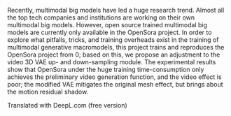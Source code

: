 Recently, multimodal big models have led a huge research trend. Almost all the top tech companies and institutions are working on their own multimodal big models. However, open source trained multimodal big models are currently only available in the OpenSora project. In order to explore what pitfalls, tricks, and training overheads exist in the training of multimodal generative macromodels, this project trains and reproduces the OpenSora project from 0; based on this, we propose an adjustment to the video 3D VAE up- and down-sampling module. The experimental results show that OpenSora under the huge training time-consumption only achieves the preliminary video generation function, and the video effect is poor; the modified VAE mitigates the original mesh effect, but brings about the motion residual shadow.

Translated with DeepL.com (free version)
